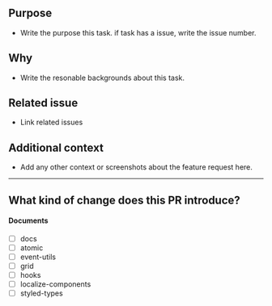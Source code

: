 ## Purpose

- Write the purpose this task. if task has a issue, write the issue number.

## Why

- Write the resonable backgrounds about this task.

## Related issue

- Link related issues

## Additional context

- Add any other context or screenshots about the feature request here.

---

## What kind of change does this PR introduce?

#### Documents

- [ ] docs
- [ ] atomic
- [ ] event-utils
- [ ] grid
- [ ] hooks
- [ ] localize-components
- [ ] styled-types
